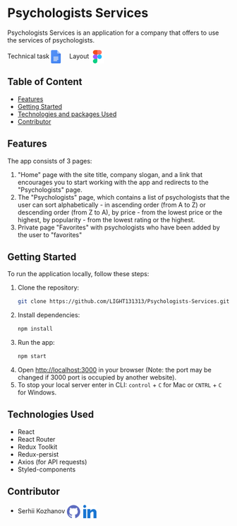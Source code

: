 # Psychologists Services

Psychologists Services is an application for a company that offers to use the
services of psychologists.

Technical task
[<img style='vertical-align: middle' src="/assets/gdocs.svg" alt="gdocs" width="22" height="30" />](https://docs.google.com/document/d/1PrTxBn6HQbb0Oz17g5_zvyLGIOZg0TIP3HPaEEp6ZLs/edit)&nbsp;&nbsp;&nbsp;&nbsp;&nbsp;Layout
[<img style='vertical-align: middle' src="/assets/figma.svg" alt="gdocs" width="30" height="30" />](https://www.figma.com/file/I5vjNb0NsJOpQRnRpMloSY/Psychologists.Services?type=design&node-id=0-1&mode=design&t=yo2vZvDwGE29z7w9-0)

## Table of Content

- [Features](#features)
- [Getting Started](#getting-started)
- [Technologies and packages Used](#technologies-and-packages-used)
- [Contributor](#contributor)

## Features

The app consists of 3 pages:

1. "Home" page with the site title, company slogan, and a link that encourages
   you to start working with the app and redirects to the "Psychologists" page.
2. The "Psychologists" page, which contains a list of psychologists that the
   user can sort alphabetically - in ascending order (from A to Z) or descending
   order (from Z to A), by price - from the lowest price or the highest, by
   popularity - from the lowest rating or the highest.
3. Private page "Favorites" with psychologists who have been added by the user
   to "favorites"

## Getting Started

To run the application locally, follow these steps:

1. Clone the repository:
   ```bash
   git clone https://github.com/LIGHT131313/Psychologists-Services.git
   ```
2. Install dependencies:
   ```bash
   npm install
   ```
3. Run the app:
   ```bash
   npm start
   ```
4. Open [http://localhost:3000](http://localhost:3000) in your browser (Note:
   the port may be changed if 3000 port is occupied by another website).
5. To stop your local server enter in CLI: `control` + `C` for Mac or `CNTRL` +
   `C` for Windows.

## Technologies Used

- React
- React Router
- Redux Toolkit
- Redux-persist
- Axios (for API requests)
- Styled-components

## Contributor

- Serhii Kozhanov
  [<img style='vertical-align: middle' src="/assets/github.svg" alt="gdocs" width="30" height="30" />](https://github.com/LIGHT131313)&nbsp;
  [<img style='vertical-align: middle' src="/assets/linkedin.svg" alt="gdocs" width="30" height="30" />](https://www.linkedin.com/in/serhii-kozhanov/)
